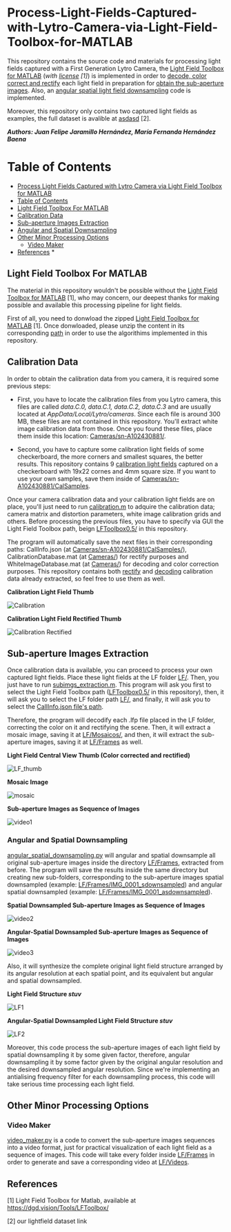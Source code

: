 # Process-Light-Fields-Captured-with-Lytro-Camera-via-Light-Field-Toolbox-for-MATLAB
This repository contains the source code and materials for processing light fields captured with a First Generation Lytro Camera, the [Light Field Toolbox for MATLAB](https://dgd.vision/Tools/LFToolbox/) (*with [license](LFToolbox0.5/LICENSE.txt) [1]*) is implemented in order to [decode, color correct and rectify](calibration.m) each light field in preparation for [obtain the sub-aperture images](subimgs_extraction.m). Also, an [angular spatial light field downsampling](angular_spatial_downsampling.py) code is implemented.

Moreover, this repository only contains two captured light fields as examples, the full dataset is avalible at [asdasd](asdasd) [2].

***Authors: Juan Felipe Jaramillo Hernández, María Fernanda Hernández Baena***

Table of Contents
=================

<!--ts-->
   * [Process Light Fields Captured with Lytro Camera via Light Field Toolbox for MATLAB](#Process-Light-Fields-Captured-with-Lytro-Camera-via-Light-Field-Toolbox-for-MATLAB)
   * [Table of Contents](#Table-of-Contents)
   * [Light Field Toolbox For MATLAB](#Light-Field-Toolbox-For-MATLAB)
   * [Calibration Data](#Calibration-Data)
   * [Sub-aperture Images Extraction](#Sub-aperture-Images-Extraction)
   * [Angular and Spatial Downsampling](#Angular-and-Spatial-Downsampling)
   * [Other Minor Processing Options](#Other-Processing-Options)
      * [Video Maker](#Video-Maker)
   * [References](#References)
      * 
<!--te-->

## Light Field Toolbox For MATLAB
The material in this repository wouldn't be possible without the [Light Field Toolbox for MATLAB](https://dgd.vision/Tools/LFToolbox/) [1], who may concern, our deepest thanks for making possible and available this processing pipeline for light fields.

First of all, you need to donwload the zipped [Light Field Toolbox for MATLAB](https://dgd.vision/Tools/LFToolbox/) [1]. Once donwloaded, please unzip the content in its corresponding [path](LFToolbox0.5) in order to use the algorithims implemented in this repository.

## Calibration Data
In order to obtain the calibration data from you camera, it is required some previous steps:

* First, you have to locate the calibration files from you Lytro camera, this files are called *data.C.0, data.C.1, data.C.2, data.C.3* and are usually located at *AppData/Local/Lytro/cameras*. Since each file is around 300 MB, these files are not contained in this repository. You'll extract white image calibration data from those. Once you found these files, place them inside this location: [Cameras/sn-A102430881/](Cameras/sn-A102430881/).

* Second, you have to capture some calibration light fields of some checkerboard, the more corners and smallest squares, the better results. This repository contains 9 [calibration light fields](Cameras/sn-A102430881/CalSamples) captured on a checkerboard with 19x22 cornes and 4mm square size. If you want to use your own samples, save them inside of [Cameras/sn-A102430881/CalSamples](Cameras/sn-A102430881/CalSamples).

Once your camera calibration data and your calibration light fields are on place, you'll just need to run [calibration.m](calibration.m) to adquire the calibration data; camera matrix and distortion parameters, white image calibration grids and others. Before processing the previous files, you have to specify via GUI the Light Field Toolbox path, beign [LFToolbox0.5/](LFToolbox0.5/) in this repository.

The program will automatically save the next files in their corresponding paths: CallInfo.json (at [Cameras/sn-A102430881/CalSamples/](Cameras/sn-A102430881/CalSamples/CallInfo.json)), CalibrationDatabase.mat (at [Cameras/](Cameras/CalibrationDatabase.mat)) for rectify purposes and WhiteImageDatabase.mat (at [Cameras/](Cameras/WhiteImageDatabase.mat)) for decoding and color correction purposes. This repository contains both [rectify](Cameras/sn-A102430881/CalSamples/CallInfo.json) and [decoding](Cameras/WhiteImageDatabase.mat) calibration data already extracted, so feel free to use them as well.

**Calibration Light Field Thumb**

![Calibration](Cameras/sn-A102430881/CalSamples/raw2__Decoded_Thumb.png)

**Calibration Light Field Rectified Thumb**

![Calibration Rectified](Cameras/sn-A102430881/CalSamples/raw2_rectified_Decoded_Thumb.png)

## Sub-aperture Images Extraction

Once calibration data is available, you can proceed to process your own captured light fields. Place these light fields at the LF folder [LF/](LF/). Then, you just have to run [subimgs_extraction.m](subimgs_extraction.m). This program will ask you first to select the Light Field Toolbox path ([LFToolbox0.5/](LFToolbox0.5) in this repository), then, it will ask you to select the LF folder path [LF/](LF/), and finally, it will ask you to select the [CallInfo.json file's path](Cameras/sn-A102430881/CalSamples/CalInfo.json).

Therefore, the program will decodify each .lfp file placed in the LF folder, correcting the color on it and rectifying the scene. Then, it will extract a mosaic image, saving it at [LF/Mosaicos/](LF/Mosaicos/), and then, it will extract the sub-aperture images, saving it at [LF/Frames](LF/Frames) as well.

**Light Field Central View Thumb (Color corrected and rectified)**

![LF_thumb](LF/IMG_0001__Decoded_Thumb.png)

**Mosaic Image**

![mosaic](LF/Mosaicos/IMG_0001_stuv.png)

**Sub-aperture Images as Sequence of Images**

![video1](Resources/IMG_0001_video.gif)

### Angular and Spatial Downsampling

[angular_spatial_downsampling.py](angular_spatial_downsampling.py) will angular and spatial downsample all original sub-aperture images inside the directory [LF/Frames](LF/Frames), extracted from before. The program will save the results inside the same directory but creating new sub-folders, corresponding to the sub-aperture images spatial downsampled (example: [LF/Frames/IMG_0001_sdownsampled](LF/Frames/IMG_0001_sdownsampled)) and angular spatial downsampled (example: [LF/Frames/IMG_0001_asdownsampled](LF/Frames/IMG_0001_asdownsampled)). 

**Spatial Downsampled Sub-aperture Images as Sequence of Images**

![video2](Resources/IMG_0001_sdownsampled_video.gif)

**Angular-Spatial Downsampled Sub-aperture Images as Sequence of Images**

![video3](Resources/IMG_0001_asdownsampled_video.gif)

Also, it will synthesize the complete original light field structure arranged by its angular resolution at each spatial point, and its equivalent but angular and spatial downsampled.

**Light Field Structure *stuv***

![LF1](LF/LF_stuv/IMG_0001/IMG_0001_stuv.png)

**Angular-Spatial Downsampled Light Field Structure *stuv***

![LF2](LF/LF_stuv/IMG_0001_asdownsampled/IMG_0001_asdownsampled_stuv.png)

Moreover, this code process the sub-aperture images of each light field by spatial downsampling it by some given factor, therefore, angular downsampling it by some factor given by the original angular resolution and the desired downsampled angular resolution. Since we're implementing an antialising frequency filter for each downsampling process, this code will take serious time processing each light field.

## Other Minor Processing Options

### Video Maker
[video_maker.py](video_maker.py) is a code to convert the sub-aperture images sequences into a video format, just for practical visualization of each light field as a sequence of images. This code will take every folder inside [LF/Frames](LF/Frames) in order to generate and save a corresponding video at [LF/Videos](LF/Videos).

## References

[1] Light Field Toolbox for Matlab, available at https://dgd.vision/Tools/LFToolbox/

[2] our lightfield dataset link